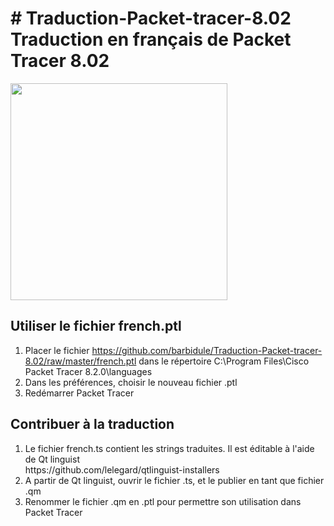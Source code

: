 <h1># Traduction-Packet-tracer-8.02<br />
Traduction en fran&ccedil;ais de Packet Tracer 8.02</h1>

<p><img src="[[[https://capture.dropbox.com/1z95aP22lVI7BsY1](https://ucbe565a495910cac88883e2b37c.previews.dropboxusercontent.com/p/thumb/AB3HAi8sIhseh7Evj4cACbVkx46iFqc3q9Z9EYTnGn4tVL7GoHVw-ACim54r1vMLG1STIW0A3fnPRWzJ60eDmhaK-w7FQkpP4iMCC76zDssjMrKwL2m3eaq_7Le-lekvLH00yqlsGJDATi2MK1ZZNSya_WkD5osNH88J5_lJrD4xPLQQ7uIdUoF7_AcMuaNlpCGeYWDIq96Dagl0YbrZD_OhfH91e1TOYAo_uJxVDBDbXp54vaEISk1VUV9XatEQfYBUujxOicvYmJQV_ymTQ4lPvHOGPPMCqQ-TopTyWEzWcuRqYIKVyxTJ0Fw0rHbXPqPIQU9hgnQ-XbAMIx2lXBaQnlxiJIItfR2PhrCcdporfzsSGdSh7wYiijAPbyaZA1ejN_91NVBZtrfuP-cEHp8o/p.png)](https://imgur.com/CKYMWNr)" style="height:347px; width:400px](https://i.imgur.com/CKYMWNr.png)" /></p>

<h2>Utiliser le fichier french.ptl</h2>

<ol>
	<li>Placer le fichier <a href="https://github.com/barbidule/Traduction-Packet-tracer-8.02/raw/master/french.ptl">https://github.com/barbidule/Traduction-Packet-tracer-8.02/raw/master/french.ptl</a>&nbsp;dans le r&eacute;pertoire C:\Program Files\Cisco Packet Tracer 8.2.0\languages</li>
	<li>Dans les pr&eacute;f&eacute;rences, choisir le nouveau fichier .ptl</li>
	<li>Red&eacute;marrer Packet Tracer</li>
</ol>

<h2>Contribuer &agrave; la traduction</h2>

<ol>
	<li>Le fichier french.ts contient les strings traduites. Il est &eacute;ditable &agrave; l&#39;aide de Qt linguist<br />
	https://github.com/lelegard/qtlinguist-installers</li>
	<li>A partir de Qt linguist, ouvrir le fichier .ts, et le publier en tant que fichier .qm</li>
	<li>Renommer le fichier .qm en .ptl pour permettre son utilisation dans Packet Tracer</li>
</ol>

<ol>
</ol>
